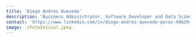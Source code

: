 ```yaml
---
title: 'Diego Andres Quevedo'
description: 'Business Administrator, Software Developer and Data Scientist'
contact: 'https://www.linkedin.com/in/diego-andres-quevedo-perez-49629451/'
image: ./FotoInicial.jpeg
---
```

